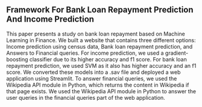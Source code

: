 ## Framework For Bank Loan Repayment Prediction And Income Prediction


This paper presents a study on bank loan repayment based on Machine Learning in Finance. We built a website that contains three different options: Income prediction using census data, Bank loan repayment prediction, and Answers to Financial queries. For income prediction, we used a gradient-boosting classifier due to its higher accuracy and f1 score. For bank loan repayment prediction, we used SVM as it also has higher accuracy and an f1 score. We converted these models into a .sav file and deployed a web application using Streamlit. To answer financial queries, we used the Wikipedia API module in Python, which returns the content in Wikipedia if that page exists. We used the Wikipedia API module in Python to answer the user queries in the financial queries part of the web application.
